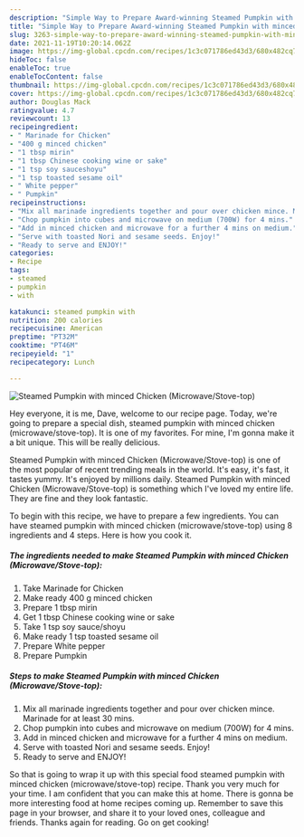 ```yaml
---
description: "Simple Way to Prepare Award-winning Steamed Pumpkin with minced Chicken (Microwave/Stove-top)"
title: "Simple Way to Prepare Award-winning Steamed Pumpkin with minced Chicken (Microwave/Stove-top)"
slug: 3263-simple-way-to-prepare-award-winning-steamed-pumpkin-with-minced-chicken-microwave-stove-top
date: 2021-11-19T10:20:14.062Z
image: https://img-global.cpcdn.com/recipes/1c3c071786ed43d3/680x482cq70/steamed-pumpkin-with-minced-chicken-microwavestove-top-recipe-main-photo.jpg
hideToc: false
enableToc: true
enableTocContent: false
thumbnail: https://img-global.cpcdn.com/recipes/1c3c071786ed43d3/680x482cq70/steamed-pumpkin-with-minced-chicken-microwavestove-top-recipe-main-photo.jpg
cover: https://img-global.cpcdn.com/recipes/1c3c071786ed43d3/680x482cq70/steamed-pumpkin-with-minced-chicken-microwavestove-top-recipe-main-photo.jpg
author: Douglas Mack
ratingvalue: 4.7
reviewcount: 13
recipeingredient:
- " Marinade for Chicken"
- "400 g minced chicken"
- "1 tbsp mirin"
- "1 tbsp Chinese cooking wine or sake"
- "1 tsp soy sauceshoyu"
- "1 tsp toasted sesame oil"
- " White pepper"
- " Pumpkin"
recipeinstructions:
- "Mix all marinade ingredients together and pour over chicken mince. Marinade for at least 30 mins."
- "Chop pumpkin into cubes and microwave on medium (700W) for 4 mins."
- "Add in minced chicken and microwave for a further 4 mins on medium."
- "Serve with toasted Nori and sesame seeds. Enjoy!"
- "Ready to serve and ENJOY!"
categories:
- Recipe
tags:
- steamed
- pumpkin
- with

katakunci: steamed pumpkin with 
nutrition: 200 calories
recipecuisine: American
preptime: "PT32M"
cooktime: "PT46M"
recipeyield: "1"
recipecategory: Lunch

---
```



![Steamed Pumpkin with minced Chicken (Microwave/Stove-top)](https://img-global.cpcdn.com/recipes/1c3c071786ed43d3/680x482cq70/steamed-pumpkin-with-minced-chicken-microwavestove-top-recipe-main-photo.jpg)

Hey everyone, it is me, Dave, welcome to our recipe page. Today, we're going to prepare a special dish, steamed pumpkin with minced chicken (microwave/stove-top). It is one of my favorites. For mine, I'm gonna make it a bit unique. This will be really delicious.

Steamed Pumpkin with minced Chicken (Microwave/Stove-top) is one of the most popular of recent trending meals in the world. It's easy, it's fast, it tastes yummy. It's enjoyed by millions daily. Steamed Pumpkin with minced Chicken (Microwave/Stove-top) is something which I've loved my entire life. They are fine and they look fantastic.




To begin with this recipe, we have to prepare a few ingredients. You can have steamed pumpkin with minced chicken (microwave/stove-top) using 8 ingredients and 4 steps. Here is how you cook it.

<!--inarticleads1-->

##### The ingredients needed to make Steamed Pumpkin with minced Chicken (Microwave/Stove-top):

1. Take  Marinade for Chicken
1. Make ready 400 g minced chicken
1. Prepare 1 tbsp mirin
1. Get 1 tbsp Chinese cooking wine or sake
1. Take 1 tsp soy sauce/shoyu
1. Make ready 1 tsp toasted sesame oil
1. Prepare  White pepper
1. Prepare  Pumpkin




<!--inarticleads2-->

##### Steps to make Steamed Pumpkin with minced Chicken (Microwave/Stove-top):

1. Mix all marinade ingredients together and pour over chicken mince. Marinade for at least 30 mins.
1. Chop pumpkin into cubes and microwave on medium (700W) for 4 mins.
1. Add in minced chicken and microwave for a further 4 mins on medium.
1. Serve with toasted Nori and sesame seeds. Enjoy!
1. Ready to serve and ENJOY!



So that is going to wrap it up with this special food steamed pumpkin with minced chicken (microwave/stove-top) recipe. Thank you very much for your time. I am confident that you can make this at home. There is gonna be more interesting food at home recipes coming up. Remember to save this page in your browser, and share it to your loved ones, colleague and friends. Thanks again for reading. Go on get cooking!
